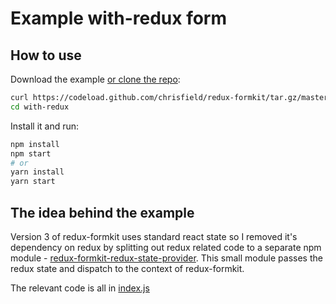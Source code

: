 # Example with-redux form

## How to use

Download the example [or clone the repo](https://github.com/chrisfield/redux-formkit):

```bash
curl https://codeload.github.com/chrisfield/redux-formkit/tar.gz/master | tar -xz --strip=2 "redux-formkit"-master/examples/with-redux
cd with-redux
```

Install it and run:

```bash
npm install
npm start
# or
yarn install
yarn start
```

## The idea behind the example
Version 3 of redux-formkit uses standard react state so I removed it's dependency on redux by splitting out redux related code to a separate npm module - [redux-formkit-redux-state-provider](https://www.npmjs.com/package/redux-formkit-redux-state-provider). This small module passes the redux state and dispatch to the context of redux-formkit.

The relevant code is all in [index.js](src/index.js)